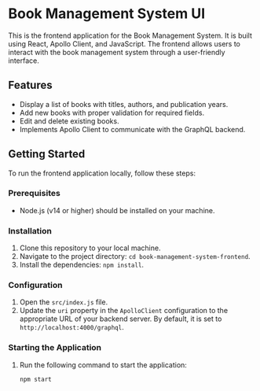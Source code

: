# Book Management System UI

This is the frontend application for the Book Management System. It is built using React, Apollo Client, and JavaScript. The frontend allows users to interact with the book management system through a user-friendly interface.

## Features

- Display a list of books with titles, authors, and publication years.
- Add new books with proper validation for required fields.
- Edit and delete existing books.
- Implements Apollo Client to communicate with the GraphQL backend.

## Getting Started

To run the frontend application locally, follow these steps:

### Prerequisites

- Node.js (v14 or higher) should be installed on your machine.

### Installation

1. Clone this repository to your local machine.
2. Navigate to the project directory: `cd book-management-system-frontend`.
3. Install the dependencies: `npm install`.

### Configuration

1. Open the `src/index.js` file.
2. Update the `uri` property in the `ApolloClient` configuration to the appropriate URL of your backend server. By default, it is set to `http://localhost:4000/graphql`.

### Starting the Application

1. Run the following command to start the application:

   ```bash
   npm start
